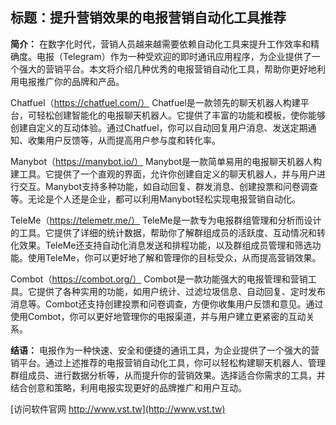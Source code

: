 ## **标题：提升营销效果的电报营销自动化工具推荐**

**简介：**
在数字化时代，营销人员越来越需要依赖自动化工具来提升工作效率和精确度。电报（Telegram）作为一种受欢迎的即时通讯应用程序，为企业提供了一个强大的营销平台。本文将介绍几种优秀的电报营销自动化工具，帮助你更好地利用电报推广你的品牌和产品。

Chatfuel（https://chatfuel.com/）
Chatfuel是一款领先的聊天机器人构建平台，可轻松创建智能化的电报聊天机器人。它提供了丰富的功能和模板，使你能够创建自定义的互动体验。通过Chatfuel，你可以自动回复用户消息、发送定期通知、收集用户反馈等，从而提高用户参与度和转化率。

Manybot（https://manybot.io/）
Manybot是一款简单易用的电报聊天机器人构建工具。它提供了一个直观的界面，允许你创建自定义的聊天机器人，并与用户进行交互。Manybot支持多种功能，如自动回复、群发消息、创建投票和问卷调查等。无论是个人还是企业，都可以利用Manybot轻松实现电报营销自动化。

TeleMe（https://telemetr.me/）
TeleMe是一款专为电报群组管理和分析而设计的工具。它提供了详细的统计数据，帮助你了解群组成员的活跃度、互动情况和转化效果。TeleMe还支持自动化消息发送和排程功能，以及群组成员管理和筛选功能。使用TeleMe，你可以更好地了解和管理你的目标受众，从而提高营销效果。

Combot（https://combot.org/）
Combot是一款功能强大的电报管理和营销工具。它提供了各种实用的功能，如用户统计、过滤垃圾信息、自动回复、定时发布消息等。Combot还支持创建投票和问卷调查，方便你收集用户反馈和意见。通过使用Combot，你可以更好地管理你的电报渠道，并与用户建立更紧密的互动关系。

**结语：**
电报作为一种快速、安全和便捷的通讯工具，为企业提供了一个强大的营销平台。通过上述推荐的电报营销自动化工具，你可以轻松构建聊天机器人、管理群组成员、进行数据分析等，从而提升你的营销效果。选择适合你需求的工具，并结合创意和策略，利用电报实现更好的品牌推广和用户互动。


[访问软件官网 http://www.vst.tw](http://www.vst.tw)
